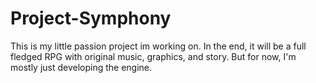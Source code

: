 # Project-Symphony
This is my little passion project im working on.
In the end, it will be a full fledged RPG with original music, graphics, and story. But for now, I'm mostly just developing the engine.
